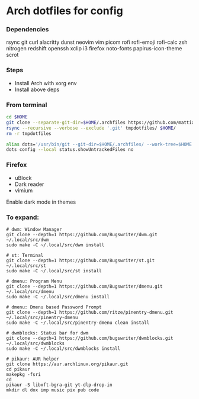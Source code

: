 # Arch dotfiles for config

### Dependencies
rsync git curl alacritty dunst neovim vim picom rofi rofi-emoji rofi-calc zsh nitrogen redshift openssh xclip i3
firefox noto-fonts papirus-icon-theme scrot 

### Steps
* Install Arch with xorg env
* Install above deps

### From terminal
```bash
cd $HOME
git clone --separate-git-dir=$HOME/.archfiles https://github.com/mattia46/archfiles.git tmpdotfiles
rsync --recursive --verbose --exclude '.git' tmpdotfiles/ $HOME/
rm -r tmpdotfiles

alias dots='/usr/bin/git --git-dir=$HOME/.archfiles/ --work-tree=$HOME'
dots config --local status.showUntrackedFiles no
```

### Firefox
* uBlock
* Dark reader
* vimium

Enable dark mode in themes

### To expand:
```
# dwm: Window Manager
git clone --depth=1 https://github.com/Bugswriter/dwm.git ~/.local/src/dwm
sudo make -C ~/.local/src/dwm install

# st: Terminal
git clone --depth=1 https://github.com/Bugswriter/st.git ~/.local/src/st
sudo make -C ~/.local/src/st install

# dmenu: Program Menu
git clone --depth=1 https://github.com/Bugswriter/dmenu.git ~/.local/src/dmenu
sudo make -C ~/.local/src/dmenu install

# dmenu: Dmenu based Password Prompt
git clone --depth=1 https://github.com/ritze/pinentry-dmenu.git ~/.local/src/pinentry-dmenu
sudo make -C ~/.local/src/pinentry-dmenu clean install

# dwmblocks: Status bar for dwm
git clone --depth=1 https://github.com/bugswriter/dwmblocks.git ~/.local/src/dwmblocks
sudo make -C ~/.local/src/dwmblocks install

# pikaur: AUR helper
git clone https://aur.archlinux.org/pikaur.git
cd pikaur
makepkg -fsri
cd
pikaur -S libxft-bgra-git yt-dlp-drop-in
mkdir dl dox imp music pix pub code
```

